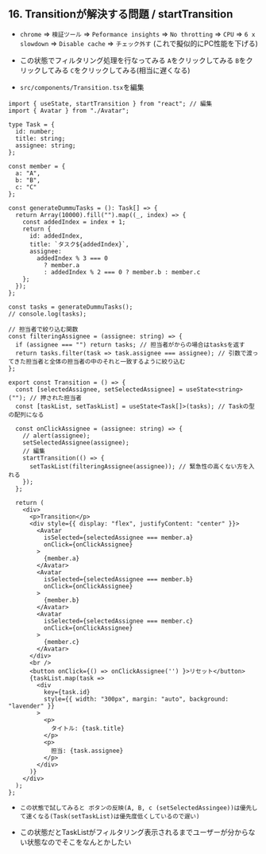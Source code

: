 ## 16. Transitionが解決する問題 / startTransition

+ `chrome` => `検証ツール` => `Peformance insights` => `No throtting` => `CPU` => `6 x slowdown` => `Disable cache` => `チェック外す` (これで擬似的にPC性能を下げる)<br>

+ この状態でフィルタリング処理を行なってみる `A`をクリックしてみる `B`をクリックしてみる `C`をクリックしてみる(相当に遅くなる)<br>

+ `src/components/Transition.tsx`を編集<br>

```tsx:Transition.tsx
import { useState, startTransition } from "react"; // 編集
import { Avatar } from "./Avatar";

type Task = {
  id: number;
  title: string;
  assignee: string;
};

const member = {
  a: "A",
  b: "B",
  c: "C"
};

const generateDummuTasks = (): Task[] => {
  return Array(10000).fill("").map((_, index) => {
    const addedIndex = index + 1;
    return {
      id: addedIndex,
      title: `タスク${addedIndex}`,
      assignee:
        addedIndex % 3 === 0
          ? member.a
          : addedIndex % 2 === 0 ? member.b : member.c
    };
  });
};

const tasks = generateDummuTasks();
// console.log(tasks);

// 担当者で絞り込む関数
const filteringAssignee = (assignee: string) => {
  if (assignee === "") return tasks; // 担当者がからの場合はtasksを返す
  return tasks.filter(task => task.assignee === assignee); // 引数で渡ってきた担当者と全体の担当者の中のそれと一致するように絞り込む
};

export const Transition = () => {
  const [selectedAssignee, setSelectedAssignee] = useState<string>(""); // 押された担当者
  const [taskList, setTaskList] = useState<Task[]>(tasks); // Taskの型の配列になる

  const onClickAssignee = (assignee: string) => {
    // alert(assignee);
    setSelectedAssignee(assignee);
    // 編集
    startTransition(() => {
      setTaskList(filteringAssignee(assignee)); // 緊急性の高くない方を入れる
    });
  };

  return (
    <div>
      <p>Transition</p>
      <div style={{ display: "flex", justifyContent: "center" }}>
        <Avatar
          isSelected={selectedAssignee === member.a}
          onClick={onClickAssignee}
        >
          {member.a}
        </Avatar>
        <Avatar
          isSelected={selectedAssignee === member.b}
          onClick={onClickAssignee}
        >
          {member.b}
        </Avatar>
        <Avatar
          isSelected={selectedAssignee === member.c}
          onClick={onClickAssignee}
        >
          {member.c}
        </Avatar>
      </div>
      <br />
      <button onClick={() => onClickAssignee('') }>リセット</button>
      {taskList.map(task =>
        <div
          key={task.id}
          style={{ width: "300px", margin: "auto", background: "lavender" }}
        >
          <p>
            タイトル: {task.title}
          </p>
          <p>
            担当: {task.assignee}
          </p>
        </div>
      )}
    </div>
  );
};
```

+ `この状態で試してみると ボタンの反映(A, B, c (setSelectedAssingee))は優先して速くなる(Task(setTaskList)は優先度低くしているので遅い)`

+ この状態だとTaskListがフィルタリング表示されるまでユーザーが分からない状態なのでそこをなんとかしたい<br>
